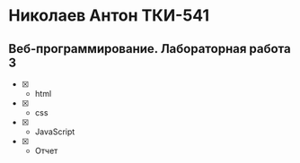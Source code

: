 # Николаев Антон ТКИ-541 
## Веб-программирование. Лабораторная работа 3

- [x] - html
- [x] - css
- [X] - JavaScript
- [x] - Отчет
